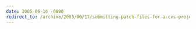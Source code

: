 ```yaml
---
date: 2005-06-16 -0800
redirect_to: /archive/2005/06/17/submitting-patch-files-for-a-cvs-project.aspx/
---
```

